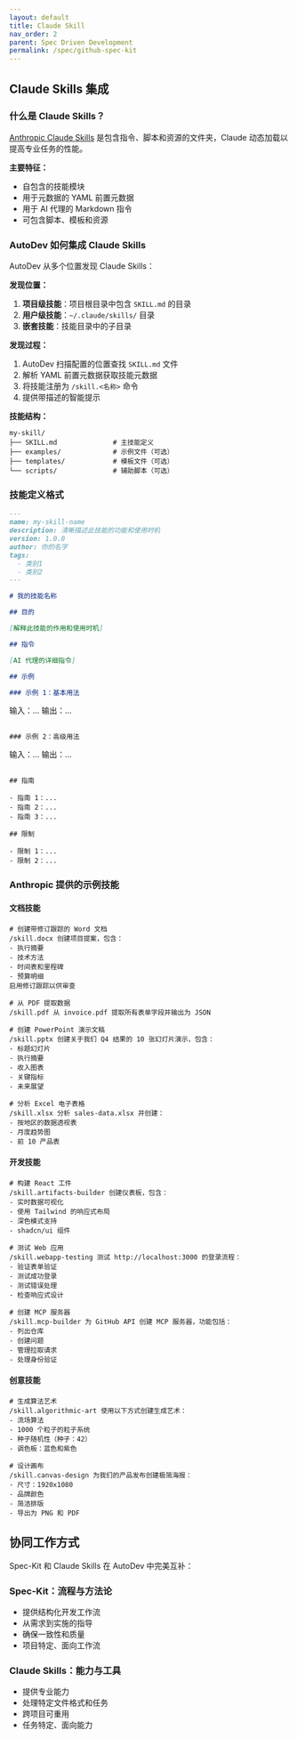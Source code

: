 ```yaml
---
layout: default
title: Claude Skill
nav_order: 2
parent: Spec Driven Development
permalink: /spec/github-spec-kit
---
```



## Claude Skills 集成

### 什么是 Claude Skills？

[Anthropic Claude Skills](https://github.com/anthropics/skills) 是包含指令、脚本和资源的文件夹，Claude 动态加载以提高专业任务的性能。

**主要特征：**
- 自包含的技能模块
- 用于元数据的 YAML 前置元数据
- 用于 AI 代理的 Markdown 指令
- 可包含脚本、模板和资源

### AutoDev 如何集成 Claude Skills

AutoDev 从多个位置发现 Claude Skills：

**发现位置：**

1. **项目级技能**：项目根目录中包含 `SKILL.md` 的目录
2. **用户级技能**：`~/.claude/skills/` 目录
3. **嵌套技能**：技能目录中的子目录

**发现过程：**

1. AutoDev 扫描配置的位置查找 `SKILL.md` 文件
2. 解析 YAML 前置元数据获取技能元数据
3. 将技能注册为 `/skill.<名称>` 命令
4. 提供带描述的智能提示

**技能结构：**

```
my-skill/
├── SKILL.md              # 主技能定义
├── examples/             # 示例文件（可选）
├── templates/            # 模板文件（可选）
└── scripts/              # 辅助脚本（可选）
```

### 技能定义格式

```markdown
---
name: my-skill-name
description: 清晰描述此技能的功能和使用时机
version: 1.0.0
author: 你的名字
tags:
  - 类别1
  - 类别2
---

# 我的技能名称

## 目的

[解释此技能的作用和使用时机]

## 指令

[AI 代理的详细指令]

## 示例

### 示例 1：基本用法
```
输入：...
输出：...
```

### 示例 2：高级用法
```
输入：...
输出：...
```

## 指南

- 指南 1：...
- 指南 2：...
- 指南 3：...

## 限制

- 限制 1：...
- 限制 2：...
```

### Anthropic 提供的示例技能

#### 文档技能

```devin
# 创建带修订跟踪的 Word 文档
/skill.docx 创建项目提案，包含：
- 执行摘要
- 技术方法
- 时间表和里程碑
- 预算明细
启用修订跟踪以供审查

# 从 PDF 提取数据
/skill.pdf 从 invoice.pdf 提取所有表单字段并输出为 JSON

# 创建 PowerPoint 演示文稿
/skill.pptx 创建关于我们 Q4 结果的 10 张幻灯片演示，包含：
- 标题幻灯片
- 执行摘要
- 收入图表
- 关键指标
- 未来展望

# 分析 Excel 电子表格
/skill.xlsx 分析 sales-data.xlsx 并创建：
- 按地区的数据透视表
- 月度趋势图
- 前 10 产品表
```

#### 开发技能

```devin
# 构建 React 工件
/skill.artifacts-builder 创建仪表板，包含：
- 实时数据可视化
- 使用 Tailwind 的响应式布局
- 深色模式支持
- shadcn/ui 组件

# 测试 Web 应用
/skill.webapp-testing 测试 http://localhost:3000 的登录流程：
- 验证表单验证
- 测试成功登录
- 测试错误处理
- 检查响应式设计

# 创建 MCP 服务器
/skill.mcp-builder 为 GitHub API 创建 MCP 服务器，功能包括：
- 列出仓库
- 创建问题
- 管理拉取请求
- 处理身份验证
```

#### 创意技能

```devin
# 生成算法艺术
/skill.algorithmic-art 使用以下方式创建生成艺术：
- 流场算法
- 1000 个粒子的粒子系统
- 种子随机性（种子：42）
- 调色板：蓝色和紫色

# 设计画布
/skill.canvas-design 为我们的产品发布创建极简海报：
- 尺寸：1920x1080
- 品牌颜色
- 简洁排版
- 导出为 PNG 和 PDF
```

## 协同工作方式

Spec-Kit 和 Claude Skills 在 AutoDev 中完美互补：

### Spec-Kit：流程与方法论
- 提供结构化开发工作流
- 从需求到实施的指导
- 确保一致性和质量
- 项目特定、面向工作流

### Claude Skills：能力与工具
- 提供专业能力
- 处理特定文件格式和任务
- 跨项目可重用
- 任务特定、面向能力

